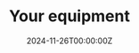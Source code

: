 ---
title: 'Your equipment'
summary: "What's really necessary?"
date: 2024-11-26T00:00:00Z
draft: true
toc: true
readTime: true 
---